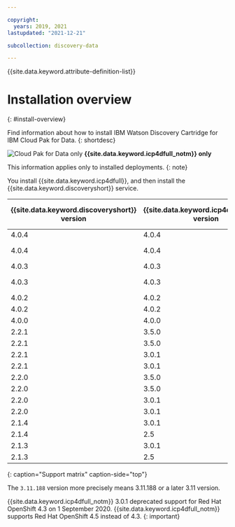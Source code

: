 ```yaml
---

copyright:
  years: 2019, 2021
lastupdated: "2021-12-21"

subcollection: discovery-data

---
```


{{site.data.keyword.attribute-definition-list}}

# Installation overview
{: #install-overview}

Find information about how to install IBM Watson Discovery Cartridge for IBM Cloud Pak for Data.
{: shortdesc}

![Cloud Pak for Data only](images/desktop.png) **{{site.data.keyword.icp4dfull_notm}} only**

This information applies only to installed deployments.
{: note}

You install {{site.data.keyword.icp4dfull}}, and then install the {{site.data.keyword.discoveryshort}} service.

| {{site.data.keyword.discoveryshort}} version | {{site.data.keyword.icp4dfull_notm}} version | Red Hat OpenShift version |
| ----------------------------------|----------------|----------------|
| 4.0.4 | 4.0.4 | 4.8 |
| 4.0.4 | 4.0.4 | 4.6.29 or later |
| 4.0.3 | 4.0.3 | 4.8 |
| 4.0.3 | 4.0.3 | 4.6.29 or later |
| 4.0.2 | 4.0.2 | 4.8 |
| 4.0.2 | 4.0.2 | 4.6 |
| 4.0.0 | 4.0.0 | 4.6 |
| 2.2.1 | 3.5.0 | 4.5, 4.6 |
| 2.2.1 | 3.5.0 | 3.11.188 |
| 2.2.1 | 3.0.1 | 4.5, 4.6 |
| 2.2.1 | 3.0.1 | 3.11.188 |
| 2.2.0 | 3.5.0 | 4.5 |
| 2.2.0 | 3.5.0 | 3.11.188 |
| 2.2.0 | 3.0.1 | 4.5 |
| 2.2.0 | 3.0.1 | 3.11 |
| 2.1.4 | 3.0.1 | 3.11.188 |
| 2.1.4 | 2.5 | 3.11 |
| 2.1.3 | 3.0.1 | 3.11.188 |
| 2.1.3 | 2.5 | 3.11 |
{: caption="Support matrix" caption-side="top"}

The `3.11.188` version more precisely means 3.11.188 or a later 3.11 version.

{{site.data.keyword.icp4dfull_notm}} 3.0.1 deprecated support for Red Hat OpenShift 4.3 on 1 September 2020. {{site.data.keyword.icp4dfull_notm}} supports Red Hat OpenShift 4.5 instead of 4.3.
{: important}
